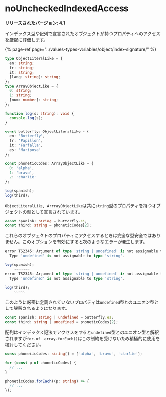 # noUncheckedIndexedAccess

**リリースされたバージョン: 4.1**

インデックス型や配列で宣言されたオブジェクトが持つプロパティへのアクセスを厳密に評価します。

{% page-ref page="../values-types-variables/object/index-signature/" %}

```typescript
type ObjectLiteralLike = {
  en: string;
  fr: string;
  it: string;
  [lang: string]: string;
};
type ArrayObjectLike = {
  0: string;
  1: string;
  [num: number]: string;
};

function log(s: string): void {
  console.log(s);
}

const butterfly: ObjectLiteralLike = {
  en: 'Butterfly',
  fr: 'Papillon',
  it: 'Farfalla',
  es: 'Mariposa'
};

const phoneticCodes: ArrayObjectLike = {
  0: 'alpha',
  1: 'bravo',
  2: 'charlie'
};

log(spanish);
log(third);
```

`ObjectLiteralLike, ArrrayObjectLike`は共に`string`型のプロパティを持つオブジェクトの型として宣言されています。

```typescript
const spanish: string = butterfly.es;
const third: string = phoneticCodes[2];
```

これらのオブジェクトのプロパティにアクセスするときは完全な型安全ではありません。このオプションを有効にすると次のようなエラーが発生します。

```typescript
error TS2345: Argument of type 'string | undefined' is not assignable to parameter of type 'string'.
  Type 'undefined' is not assignable to type 'string'.

log(spanish);
    ~~~~~~~
error TS2345: Argument of type 'string | undefined' is not assignable to parameter of type 'string'.
  Type 'undefined' is not assignable to type 'string'.

log(third);
    ~~~~~
```

このように厳密に定義されていないプロパティは`undefined`型とのユニオン型として解釈されるようになります。

```typescript
const spanish: string | undefined = butterfly.es;
const third: string | undefined = phoneticCodes[2];
```

配列はインデックス記法でアクセスをすると`undefined`型とのユニオン型と解釈されますが`for-of, array.forEach()`はこの制約を受けないため積極的に使用を検討してください。

```typescript
const phoneticCodes: string[] = ['alpha', 'bravo', 'charlie'];

for (const p of phoneticCodes) {
  // ...
}

phoneticCodes.forEach((p: string) => {
  // ...
});
```

